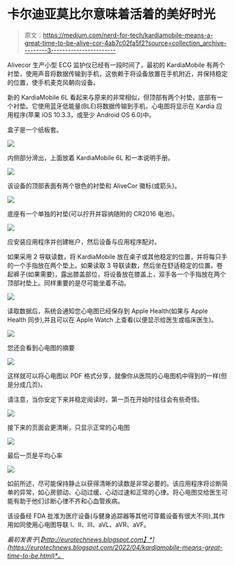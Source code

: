 # 卡尔迪亚莫比尔意味着活着的美好时光

> 原文：<https://medium.com/nerd-for-tech/kardiamobile-means-a-great-time-to-be-alive-cor-4ab7c02fa5f2?source=collection_archive---------3----------------------->

Alivecor 生产小型 ECG 监护仪已经有一段时间了，最初的 KardiaMobile 有两个衬垫，使用声音将数据传输到手机，这依赖于将设备放置在手机附近，并保持稳定的位置，使手机麦克风朝向设备。

新的 KardiaMobile 6L 看起来与原来的非常相似，但顶部有两个衬垫，底部有一个衬垫。它使用蓝牙低能量(BLE)将数据传输到手机，心电图将显示在 Kardia 应用程序(苹果 iOS 10.3.3，或至少 Android OS 6.0)中。

盒子是一个纸板套。

![](img/ae0803ec3d059d9447e811796874f205.png)

内侧部分滑出，上面放着 KardiaMobile 6L 和一本说明手册。

![](img/c6c6c29263002cbcc1562f57a48d5c8b.png)

该设备的顶部表面有两个银色的衬垫和 AliveCor 徽标(或箭头)。

![](img/15310838eb5bc728a07935f57325e385.png)

底座有一个单独的衬垫(可以拧开并容纳随附的 CR2016 电池)。

![](img/9207ff4c404d4de86b05f8f972e17d78.png)

应安装应用程序并创建帐户，然后设备与应用程序配对。

如果采用 2 导联读数，将 KardiaMobile 放在桌子或其他稳定的位置，并将每只手的一个手指放在两个垫上。如果读取 3 导联读数，然后坐在舒适稳定的位置，卷起裤子(如果需要)，露出膝盖部位，将设备放在膝盖上，双手各一个手指放在两个顶部衬垫上。同样重要的是尽可能坐着不动。

![](img/08622f731b6539083175021d31e859cc.png)

读取数据后，系统会通知您心电图已经保存到 Apple Health(如果与 Apple Health 同步),并且可以在 Apple Watch 上查看(以便显示给医生或临床医生)。

![](img/99a30424c8d54c992bc33e8b6482229b.png)

您还会看到心电图的摘要

![](img/d7b58c91b26ee7a2e1b4e26298af8b50.png)

这样就可以将心电图以 PDF 格式分享，就像你从医院的心电图机中得到的一样(但是分成几页)。

请注意，当你安定下来并稳定阅读时，第一页在开始时往往会有些奇怪。

![](img/e63ea92457c729d9c9554846d41f34a4.png)

接下来的页面会更清晰，只显示正常的心电图

![](img/6424888370468ca74ec207a8ec217c4c.png)

最后一页是平均心率

![](img/3f64c5eb325275de568960e2fe1f9fa2.png)

如前所述，尽可能保持静止以获得清晰的读数是非常必要的。该应用程序将诊断简单的异常，如心房颤动、心动过缓、心动过速和正常的心律。将心电图交给医生可能有助于他们诊断心律不齐和心血管疾病。

该设备经 FDA 批准为医疗设备(与健身追踪器等其他可穿戴设备有很大不同),其作用如同使用心电图导联 I、II、III、aVL、aVR、aVF。

*最初发表于*[*【http://eurotechnews.blogspot.com】*](https://eurotechnews.blogspot.com/2022/04/kardiamobile-means-great-time-to-be.html)*。*